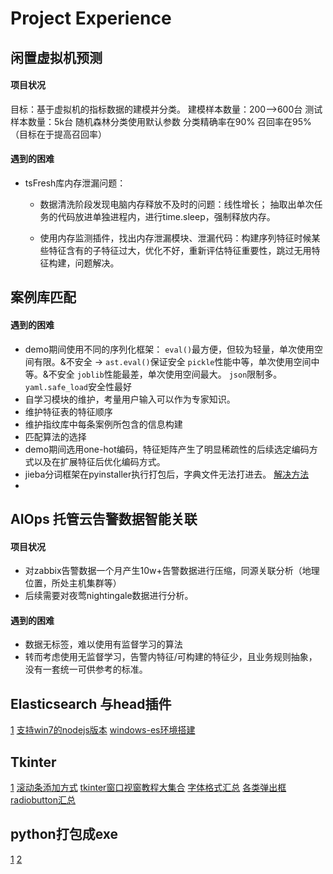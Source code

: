 # Project Experience



## 闲置虚拟机预测
#### 项目状况
目标：基于虚拟机的指标数据的建模并分类。
建模样本数量：200—>600台
测试样本数量：5k台
随机森林分类使用默认参数
分类精确率在90%
召回率在95%（目标在于提高召回率）

#### 遇到的困难

+ tsFresh库内存泄漏问题：
	+ 数据清洗阶段发现电脑内存释放不及时的问题：线性增长；
	抽取出单次任务的代码放进单独进程内，进行time.sleep，强制释放内存。
		
	+ 使用内存监测插件，找出内存泄漏模块、泄漏代码：构建序列特征时候某些特征含有的子特征过大，优化不好，重新评估特征重要性，跳过无用特征构建，问题解决。



## 案例库匹配

#### 遇到的困难
+ demo期间使用不同的序列化框架：
	`eval()`最方便，但较为轻量，单次使用空间有限。&不安全 -> `ast.eval()`保证安全
	`pickle`性能中等，单次使用空间中等。&不安全
	`joblib`性能最差，单次使用空间最大。
	`json`限制多。
	`yaml.safe_load`安全性最好
+ 自学习模块的维护，考量用户输入可以作为专家知识。
+ 维护特征表的特征顺序
+ 维护指纹库中每条案例所包含的信息构建
+ 匹配算法的选择
+ demo期间选用one-hot编码，特征矩阵产生了明显稀疏性的后续选定编码方式以及在扩展特征后优化编码方式。
+ jieba分词框架在pyinstaller执行打包后，字典文件无法打进去。
	[解决方法](https://blog.csdn.net/sinat_34200786/article/details/79715236)
+ 


## AIOps 托管云告警数据智能关联
#### 项目状况
+ 对zabbix告警数据一个月产生10w+告警数据进行压缩，同源关联分析（地理位置，所处主机集群等）
+ 后续需要对夜莺nightingale数据进行分析。

#### 遇到的困难
+ 数据无标签，难以使用有监督学习的算法
+ 转而考虑使用无监督学习，告警内特征/可构建的特征少，且业务规则抽象，没有一套统一可供参考的标准。


## Elasticsearch 与head插件
[1](https://blog.csdn.net/lh2420124680/article/details/74277380)
[支持win7的nodejs版本](https://nodejs.org/dist/v12.16.2/)
[windows-es环境搭建](https://blog.csdn.net/u014236259/article/details/53696133)





## Tkinter
[1](https://www.cnblogs.com/lili414/p/8954798.html)
[滚动条添加方式](https://blog.csdn.net/qq_28123095/article/details/79331756)
[tkinter窗口视窗教程大集合](https://blog.csdn.net/ahilll/article/details/81531587)
[字体格式汇总](https://blog.csdn.net/oh5w6hinug43jvrhhb/article/details/106726048)
[各类弹出框](https://blog.csdn.net/sinat_39369871/article/details/107184453)
[radiobutton汇总](https://blog.csdn.net/qq_38970783/article/details/88803931)

## python打包成exe
[1](https://www.cnblogs.com/mini-monkey/p/11195309.html)
[2](https://blog.csdn.net/CholenMine/article/details/80964272)


